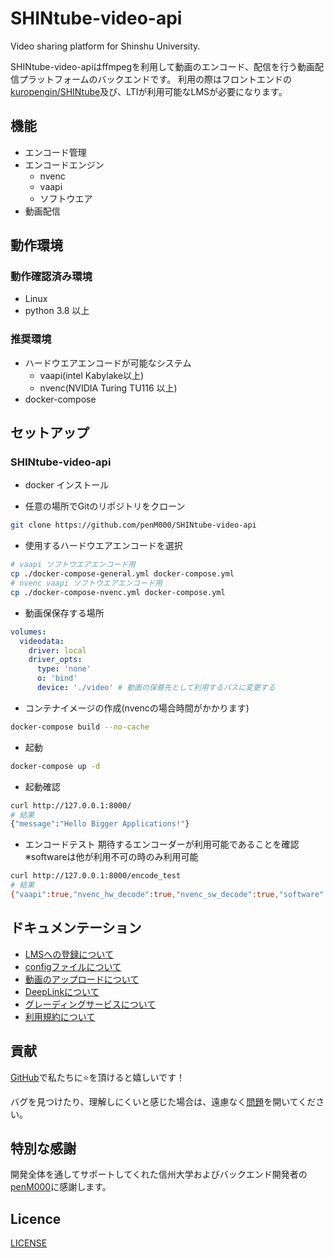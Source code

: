 # SHINtube-video-api
Video sharing platform for Shinshu University.

SHINtube-video-apiはffmpegを利用して動画のエンコード、配信を行う動画配信プラットフォームのバックエンドです。
利用の際はフロントエンドの[kuropengin/SHINtube](https://github.com/kuropengin/SHINtube)及び、LTIが利用可能なLMSが必要になります。


## 機能
- エンコード管理
- エンコードエンジン
    - nvenc
    - vaapi
    - ソフトウエア
- 動画配信

## 動作環境
### 動作確認済み環境
- Linux 
- python 3.8 以上

### 推奨環境
- ハードウエアエンコードが可能なシステム
    - vaapi(intel Kabylake以上)
    - nvenc(NVIDIA Turing TU116 以上)
- docker-compose

## セットアップ
### SHINtube-video-api
- docker インストール


- 任意の場所でGitのリポジトリをクローン
```bash
git clone https://github.com/penM000/SHINtube-video-api
```

- 使用するハードウエアエンコードを選択
```bash
# vaapi ソフトウエアエンコード用
cp ./docker-compose-general.yml docker-compose.yml 
# nvenc vaapi ソフトウエアエンコード用
cp ./docker-compose-nvenc.yml docker-compose.yml 
```
- 動画保保存する場所
```yml
volumes:
  videodata:
    driver: local
    driver_opts:
      type: 'none'
      o: 'bind'
      device: './video' # 動画の保尊先として利用するパスに変更する
```

- コンテナイメージの作成(nvencの場合時間がかかります)
```bash
docker-compose build --no-cache
```
- 起動
```bash
docker-compose up -d
```

- 起動確認
```bash
curl http://127.0.0.1:8000/
# 結果
{"message":"Hello Bigger Applications!"}
```

- エンコードテスト
期待するエンコーダーが利用可能であることを確認
※softwareは他が利用不可の時のみ利用可能
```bash
curl http://127.0.0.1:8000/encode_test
# 結果
{"vaapi":true,"nvenc_hw_decode":true,"nvenc_sw_decode":true,"software":false}
```



## ドキュメンテーション
 - [LMSへの登録について](./docs/RegistrationLMS.md)
 - [configファイルについて](./docs/ConfigSetting.md)
 - [動画のアップロードについて](./docs/SHINtubeManual.md#動画のアップロード・編集)
 - [DeepLinkについて](./docs/SHINtubeManual.md#DeepLinkについて)
 - [グレーディングサービスについて](./docs/SHINtubeManual.md#グレーディングサービスについて)
 - [利用規約について](./docs/AboutManual.md)

## 貢献
[GitHub](https://github.com/kuropengin/SHINtube)で私たちに⭐を頂けると嬉しいです！

バグを見つけたり、理解しにくいと感じた場合は、遠慮なく[問題](.github/CONTRIBUTING.md)を開いてください。

## 特別な感謝
開発全体を通してサポートしてくれた信州大学およびバックエンド開発者の[penM000](https://github.com/penM000)に感謝します。

## Licence
[LICENSE](.github/LICENSE)

